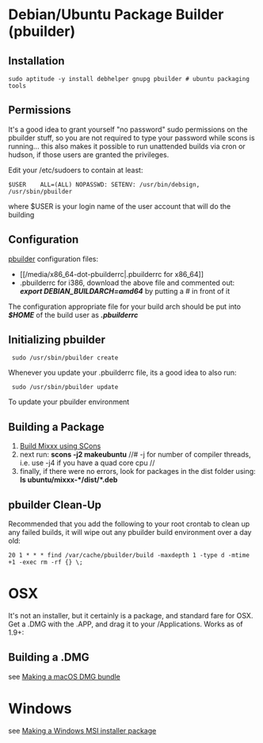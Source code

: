 # Debian/Ubuntu Package Builder (pbuilder)

## Installation

    sudo aptitude -y install debhelper gnupg pbuilder # ubuntu packaging tools

## Permissions

It's a good idea to grant yourself "no password" sudo permissions on the
pbuilder stuff, so you are not required to type your password while
scons is running... this also makes it possible to run unattended builds
via cron or hudson, if those users are granted the privileges.

Edit your /etc/sudoers to contain at least:

    $USER    ALL=(ALL) NOPASSWD: SETENV: /usr/bin/debsign, /usr/sbin/pbuilder

where $USER is your login name of the user account that will do the
building

## Configuration

[pbuilder](https://wiki.ubuntu.com/PbuilderHowto) configuration files:

  - [[/media/x86_64-dot-pbuilderrc|.pbuilderrc for x86\_64]]
  - .pbuilderrc for i386, download the above file and commented out:
    ***export DEBIAN\_BUILDARCH=amd64*** by putting a \# in front of it

The configuration appropriate file for your build arch should be put
into ***$HOME*** of the build user as ***.pbuilderrc***

## Initializing pbuilder

``` 
 sudo /usr/sbin/pbuilder create
```

Whenever you update your .pbuilderrc file, its a good idea to also run:

``` 
 sudo /usr/sbin/pbuilder update
```

To update your pbuilder environment

## Building a Package

1.  [Build Mixxx using SCons](compiling_on_linux)
2.  next run: **scons -j2 makeubuntu** //\# -j for number of compiler
    threads, i.e. use -j4 if you have a quad core cpu //
3.  finally, if there were no errors, look for packages in the dist
    folder using: **ls ubuntu/mixxx-\*/dist/\*.deb**

## pbuilder Clean-Up

Recommended that you add the following to your root crontab to clean up
any failed builds, it will wipe out any pbuilder build environment over
a day old:

    20 1 * * * find /var/cache/pbuilder/build -maxdepth 1 -type d -mtime +1 -exec rm -rf {} \;

# OSX

It's not an installer, but it certainly is a package, and standard fare
for OSX. Get a .DMG with the .APP, and drag it to your /Applications.
Works as of 1.9+:

## Building a .DMG

see [Making a macOS DMG bundle](https://github.com/mixxxdj/mixxx/wiki/Compiling-on-macOS#build-mixxxapp-bundle-and-dmg-image)

# Windows

see [Making a Windows MSI installer package](https://github.com/mixxxdj/mixxx/wiki/Build-Windows-Installer)
